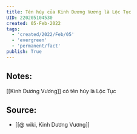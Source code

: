 ```yaml
---
title: Tên húy của Kinh Dương Vương là Lộc Tục
UID: 220205104530
created: 05-Feb-2022
tags:
  - 'created/2022/Feb/05'
  - 'evergreen'
  - 'permanent/fact'
publish: True
---
```

## Notes:
[[Kinh Dương Vương]] có tên húy là Lộc Tục

## Source:
- [[@ wiki, Kinh Dương Vương]]


